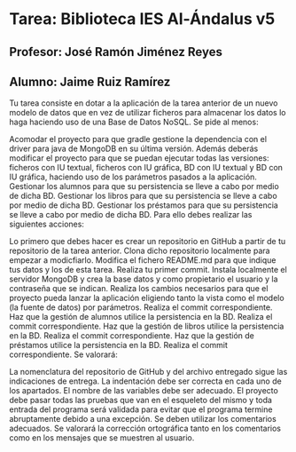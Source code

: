 # Tarea: Biblioteca IES Al-Ándalus v5
## Profesor: José Ramón Jiménez Reyes
## Alumno: Jaime Ruiz Ramírez

Tu tarea consiste en dotar a la aplicación de la tarea anterior de un nuevo modelo de datos que en vez de utilizar ficheros para almacenar los datos lo haga haciendo uso de una Base de Datos NoSQL. Se pide al menos:

Acomodar el proyecto para que gradle gestione la dependencia con el driver para java de MongoDB en su última versión. Además deberás modificar el proyecto para que se puedan ejecutar todas las versiones: ficheros con IU textual, ficheros con IU gráfica, BD con IU textual y BD con IU gráfica, haciendo uso de los parámetros pasados a la aplicación.
Gestionar los alumnos para que su persistencia se lleve a cabo por medio de dicha BD.
Gestionar los libros para que su persistencia se lleve a cabo por medio de dicha BD.
Gestionar los préstamos para que su persistencia se lleve a cabo por medio de dicha BD.
Para ello debes realizar las siguientes acciones:

Lo primero que debes hacer es crear un repositorio  en GitHub a partir de tu repositorio de la tarea anterior.
Clona dicho repositorio localmente para empezar a modicfiarlo. Modifica el fichero README.md para que indique tus datos y los de esta tarea. Realiza tu primer commit.
Instala localmente el servidor MongoDB y crea la base datos y como propietario el usuario y la contraseña que se indican.
Realiza los cambios necesarios para que el proyecto pueda lanzar la aplicación eligiendo tanto la vista como el modelo (la fuente de datos) por parámetros. Realiza el commit correspondiente.
Haz que la gestión de alumnos utilice la persistencia en la BD. Realiza el commit correspondiente.
Haz que la gestión de libros utilice la persistencia en la BD. Realiza el commit correspondiente.
Haz que la gestión de préstamos utilice la persistencia en la BD. Realiza el commit correspondiente.
Se valorará:

La nomenclatura del repositorio de GitHub y del archivo entregado sigue las indicaciones de entrega.
La indentación debe ser correcta en cada uno de los apartados.
El nombre de las variables debe ser adecuado.
El proyecto debe pasar todas las pruebas que van en el esqueleto del mismo y toda entrada del programa será validada para evitar que el programa termine abruptamente debido a una excepción.
Se deben utilizar los comentarios adecuados.
Se valorará la corrección ortográfica tanto en los comentarios como en los mensajes que se muestren al usuario.
